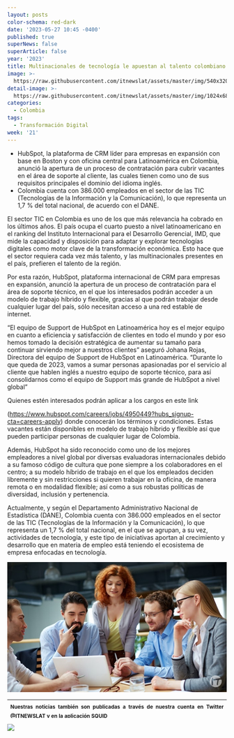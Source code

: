 ```yaml
---
layout: posts
color-schema: red-dark
date: '2023-05-27 10:45 -0400'
published: true
superNews: false
superArticle: false
year: '2023'
title: Multinacionales de tecnología le apuestan al talento colombiano
image: >-
  https://raw.githubusercontent.com/itnewslat/assets/master/img/540x320/reunion-de-gente-p.jpg
detail-image: >-
  https://raw.githubusercontent.com/itnewslat/assets/master/img/1024x680/reunion-de-gente-g.jpg
categories:
  - Colombia
tags:
  - Transformación Digital
week: '21'
---
```

- HubSpot, la plataforma de CRM líder para empresas en expansión con base en Boston y con oficina central para Latinoamérica en Colombia, anunció la apertura de un proceso de contratación para cubrir vacantes en el área de soporte al cliente, las cuales tienen como uno de sus requisitos principales el dominio del idioma inglés.
- Colombia cuenta con 386.000 empleados en el sector de las TIC (Tecnologías de la Información y la Comunicación), lo que representa un 1,7 % del total nacional, de acuerdo con el DANE.

El sector TIC en Colombia es uno de los que más relevancia ha cobrado en los últimos años. El país ocupa el cuarto puesto a nivel latinoamericano en el ranking del Instituto Internacional para el Desarrollo Gerencial, IMD, que mide la capacidad y disposición para adaptar y explorar tecnologías digitales como motor clave de la transformación económica. Esto hace que el sector requiera cada vez más talento, y las multinacionales presentes en el país, prefieren el talento de la región. 

Por esta razón, HubSpot, plataforma internacional de CRM para empresas en expansión, anunció la apertura de un proceso de contratación para el área de soporte técnico, en el que los interesados podrán acceder a un modelo de trabajo híbrido y flexible, gracias al que podrán trabajar desde cualquier lugar del país, sólo necesitan acceso a una red estable de internet.

“El equipo de Support de HubSpot en Latinoamérica hoy es el mejor equipo en cuanto a eficiencia y satisfacción de clientes en todo el mundo y por eso hemos tomado la decisión estratégica de aumentar su tamaño para continuar sirviendo mejor a nuestros clientes” aseguró Johana Rojas, Directora del equipo de Support de HubSpot en Latinoamérica. “Durante lo que queda de 2023, vamos a sumar personas apasionadas por el servicio al cliente que hablen inglés a nuestro equipo de soporte técnico, para así consolidarnos como el equipo de Support más grande de HubSpot a nivel global”

Quienes estén interesados podrán aplicar a los cargos en este link 

(https://www.hubspot.com/careers/jobs/4950449?hubs_signup-cta=careers-apply)  donde conocerán los términos y condiciones. Estas vacantes están disponibles en modelo de trabajo híbrido y flexible así que pueden participar personas de cualquier lugar de Colombia. 

Además, HubSpot ha sido reconocido como uno de los mejores empleadores a nivel global por diversas evaluadoras internacionales debido a su famoso código de cultura que pone siempre a los colaboradores en el centro; a su modelo híbrido de trabajo en el que los empleados deciden libremente y sin restricciones si quieren trabajar en la oficina, de manera remota o en modalidad flexible; así como a sus robustas políticas de diversidad, inclusión y pertenencia. 

Actualmente, y según el Departamento Administrativo Nacional de Estadística (DANE), Colombia cuenta con 386.000 empleados en el sector de las TIC (Tecnologías de la Información y la Comunicación), lo que representa un 1,7 % del total nacional, en el que se agrupan, a su vez, actividades de tecnología, y este tipo de iniciativas aportan al crecimiento y desarrollo que en materia de empleo está teniendo el ecosistema de empresa enfocadas en tecnología.

![](https://raw.githubusercontent.com/itnewslat/assets/master/img/540x320/reunion-de-gente-p.jpg)

<table style="height: 42px;" width="569">
<tbody>
<tr>
<td style="text-align: justify;"><sub><strong>Nuestras noticias también son publicadas a través de nuestra cuenta en Twitter <a href="https://twitter.com/itnewslat?lang=es">@ITNEWSLAT</a> y en la aplicación <a href="https://squidapp.co/en/">SQUID</a></strong></sub></td>
</tr>
</tbody>
</table>

<img src="https://tracker.metricool.com/c3po.jpg?hash=56f88a41e39ab42c063cc51676587a04"/>
